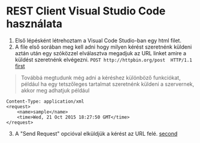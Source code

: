 # REST Client Visual Studio Code használata

1. Első lépésként létrehoztam a Visual Code Studio-ban egy html filet.
2. A file első sorában meg kell adni hogy milyen kérést szeretnénk küldeni aztán után egy szóközzel elválasztva megadjuk az URL linket amire a küldést szeretnénk elvégezni.
```POST http://httpbin.org/post  HTTP/1.1```
[first](first.png)
> Továbbá megtudunk még adni a kéréshez különböző funkciókat, például ha egy
> tetszőleges tartalmat szeretnénk küldeni a szervernek, akkor meg adhatjuk például
```
Content-Type: application/xml
<request>
    <name>sample</name>
    <time>Wed, 21 Oct 2015 18:27:50 GMT</time>
</request>
``` 
3. A "Send Request" opcióval elküldjük a kérést az URL felé.
[second](second.png)
